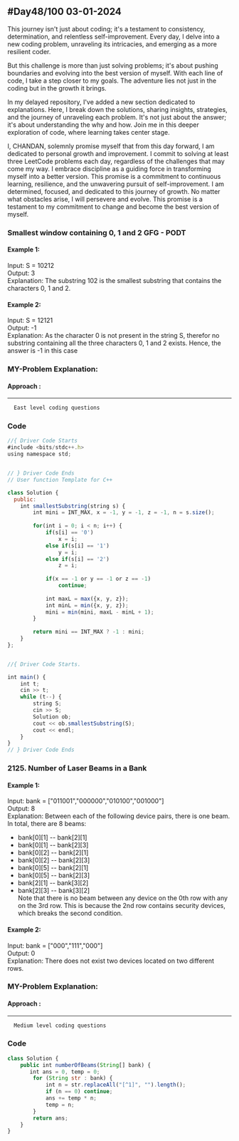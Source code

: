 
## #Day48/100 03-01-2024

This journey isn't just about coding; it's a testament to consistency, determination, and relentless self-improvement. Every day, I delve into a new coding problem, unraveling its intricacies, and emerging as a more resilient coder.

But this challenge is more than just solving problems; it's about pushing boundaries and evolving into the best version of myself. With each line of code, I take a step closer to my goals. The adventure lies not just in the coding but in the growth it brings.

In my delayed repository, I've added a new section dedicated to explanations. Here, I break down the solutions, sharing insights, strategies, and the journey of unraveling each problem. It's not just about the answer; it's about understanding the why and how. Join me in this deeper exploration of code, where learning takes center stage.

I, CHANDAN, solemnly promise myself that from this day forward, I am dedicated to personal growth and improvement. I commit to solving at least three LeetCode problems each day, regardless of the challenges that may come my way. I embrace discipline as a guiding force in transforming myself into a better version. This promise is a commitment to continuous learning, resilience, and the unwavering pursuit of self-improvement. I am determined, focused, and dedicated to this journey of growth. No matter what obstacles arise, I will persevere and evolve. This promise is a testament to my commitment to change and become the best version of myself.


### Smallest window containing 0, 1 and 2 GFG - PODT

#### Example 1:

Input:
S = 10212\
Output:
3\
Explanation:
The substring 102 is the smallest substring
that contains the characters 0, 1 and 2.


#### Example 2:
Input:
S = 12121\
Output:
-1\
Explanation: 
As the character 0 is not present in the
string S, therefor no substring containing
all the three characters 0, 1 and 2
exists. Hence, the answer is -1 in this case

### MY-Problem Explanation:

#### Approach :
----------------
```bash
  East level coding questions
```
### Code

```javascript
//{ Driver Code Starts
#include <bits/stdc++.h>
using namespace std;


// } Driver Code Ends
// User function Template for C++

class Solution {
  public:
    int smallestSubstring(string s) {
        int mini = INT_MAX, x = -1, y = -1, z = -1, n = s.size();
        
        for(int i = 0; i < n; i++) {
            if(s[i] == '0')     
                x = i;
            else if(s[i] == '1')
                y = i;
            else if(s[i] == '2')
                z = i;
                
            if(x == -1 or y == -1 or z == -1)
                continue;
                
            int maxL = max({x, y, z});
            int minL = min({x, y, z});
            mini = min(mini, maxL - minL + 1);
        }
        
        return mini == INT_MAX ? -1 : mini;
    }
};


//{ Driver Code Starts.

int main() {
    int t;
    cin >> t;
    while (t--) {
        string S;
        cin >> S;
        Solution ob;
        cout << ob.smallestSubstring(S);
        cout << endl;
    }
}
// } Driver Code Ends
```

### 2125. Number of Laser Beams in a Bank

#### Example 1:

Input: bank = ["011001","000000","010100","001000"]\
Output: 8\
Explanation: Between each of the following device pairs, there is one beam. In total, there are 8 beams:
 * bank[0][1] -- bank[2][1]
 * bank[0][1] -- bank[2][3]
 * bank[0][2] -- bank[2][1]
 * bank[0][2] -- bank[2][3]
 * bank[0][5] -- bank[2][1]
 * bank[0][5] -- bank[2][3]
 * bank[2][1] -- bank[3][2]
 * bank[2][3] -- bank[3][2]\
Note that there is no beam between any device on the 0th row with any on the 3rd row.
This is because the 2nd row contains security devices, which breaks the second condition.


#### Example 2:
Input: bank = ["000","111","000"]\
Output: 0\
Explanation: There does not exist two devices located on two different rows.

### MY-Problem Explanation:

#### Approach :
----------------
```bash
  Medium level coding questions
```
### Code

```javascript
class Solution {
    public int numberOfBeams(String[] bank) {
       int ans = 0, temp = 0;
        for (String str : bank) {
            int n = str.replaceAll("[^1]", "").length();
            if (n == 0) continue;
            ans += temp * n;
            temp = n;
        }
        return ans; 
    }
}
```
